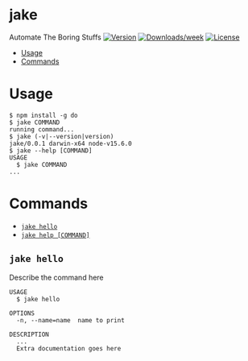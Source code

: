 jake
==

Automate The Boring Stuffs
[![Version](https://img.shields.io/npm/v/do.svg)](https://npmjs.org/package/jake)
[![Downloads/week](https://img.shields.io/npm/dw/do.svg)](https://npmjs.org/package/jake)
[![License](https://img.shields.io/npm/l/do.svg)](https://github.com/https://github.com/akando42/https://github.com/akando42/jake/blob/master/package.json)

<!-- toc -->
* [Usage](#usage)
* [Commands](#commands)
<!-- tocstop -->
# Usage
<!-- usage -->
```sh-session
$ npm install -g do
$ jake COMMAND
running command...
$ jake (-v|--version|version)
jake/0.0.1 darwin-x64 node-v15.6.0
$ jake --help [COMMAND]
USAGE
  $ jake COMMAND
...
```
<!-- usagestop -->
# Commands
<!-- commands -->
* [`jake hello`](#jake-hello)
* [`jake help [COMMAND]`](#jake-help-command)

## `jake hello`

Describe the command here

```
USAGE
  $ jake hello

OPTIONS
  -n, --name=name  name to print

DESCRIPTION
  ...
  Extra documentation goes here
```

